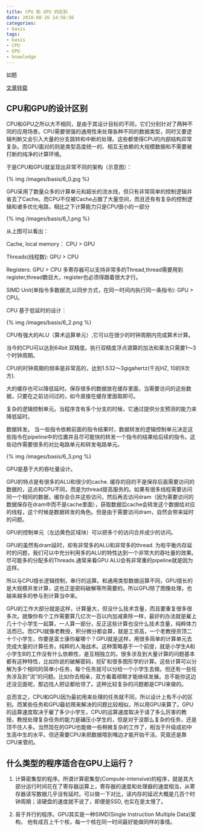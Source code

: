 ```yaml
---
title: CPU 和 GPU 的区别
date: 2018-08-26 14:56:56
categories:
- basis
tags:
- basis
- CPU
- GPU
- knowledge
---
```

如题

[文章转载](http://www.cnblogs.com/biglucky/p/4223565.html)

<!-- more -->

## CPU和GPU的设计区别

CPU和GPU之所以大不相同，是由于其设计目标的不同，它们分别针对了两种不同的应用场景。CPU需要很强的通用性来处理各种不同的数据类型，同时又要逻辑判断又会引入大量的分支跳转和中断的处理。这些都使得CPU的内部结构异常复杂。而GPU面对的则是类型高度统一的、相互无依赖的大规模数据和不需要被打断的纯净的计算环境。

于是CPU和GPU就呈现出非常不同的架构（示意图）：

{% img /images/basis/6_0.jpg %}

GPU采用了数量众多的计算单元和超长的流水线，但只有非常简单的控制逻辑并省去了Cache。而CPU不仅被Cache占据了大量空间，而且还有有复杂的控制逻辑和诸多优化电路，相比之下计算能力只是CPU很小的一部分

{% img /images/basis/6_1.png %}

从上图可以看出：

Cache, local memory： CPU > GPU 

Threads(线程数): GPU > CPU

Registers: GPU > CPU  多寄存器可以支持非常多的Thread,thread需要用到register,thread数目大，register也必须得跟着很大才行。

SIMD Unit(单指令多数据流,以同步方式，在同一时间内执行同一条指令): GPU > CPU。 

CPU 基于低延时的设计：

{% img /images/basis/6_2.png %}

CPU有强大的ALU（算术运算单元）,它可以在很少的时钟周期内完成算术计算。

当今的CPU可以达到64bit 双精度。执行双精度浮点源算的加法和乘法只需要1～3个时钟周期。

CPU的时钟周期的频率是非常高的，达到1.532～3gigahertz(千兆HZ, 10的9次方).

大的缓存也可以降低延时。保存很多的数据放在缓存里面，当需要访问的这些数据，只要在之前访问过的，如今直接在缓存里面取即可。

复杂的逻辑控制单元。当程序含有多个分支的时候，它通过提供分支预测的能力来降低延时。

数据转发。 当一些指令依赖前面的指令结果时，数据转发的逻辑控制单元决定这些指令在pipeline中的位置并且尽可能快的转发一个指令的结果给后续的指令。这些动作需要很多的对比电路单元和转发电路单元。 

{% img /images/basis/6_3.png %}

GPU是基于大的吞吐量设计。

GPU的特点是有很多的ALU和很少的cache. 缓存的目的不是保存后面需要访问的数据的，这点和CPU不同，而是为thread提高服务的。如果有很多线程需要访问同一个相同的数据，缓存会合并这些访问，然后再去访问dram（因为需要访问的数据保存在dram中而不是cache里面），获取数据后cache会转发这个数据给对应的线程，这个时候是数据转发的角色。但是由于需要访问dram，自然会带来延时的问题。

GPU的控制单元（左边黄色区域块）可以把多个的访问合并成少的访问。

GPU的虽然有dram延时，却有非常多的ALU和非常多的thread. 为啦平衡内存延时的问题，我们可以中充分利用多的ALU的特性达到一个非常大的吞吐量的效果。尽可能多的分配多的Threads.通常来看GPU ALU会有非常重的pipeline就是因为这样。

所以与CPU擅长逻辑控制，串行的运算。和通用类型数据运算不同，GPU擅长的是大规模并发计算，这也正是密码破解等所需要的。所以GPU除了图像处理，也越来越多的参与到计算当中来。

GPU的工作大部分就是这样，计算量大，但没什么技术含量，而且要重复很多很多次。就像你有个工作需要算几亿次一百以内加减乘除一样，最好的办法就是雇上几十个小学生一起算，一人算一部分，反正这些计算也没什么技术含量，纯粹体力活而已。而CPU就像老教授，积分微分都会算，就是工资高，一个老教授资顶二十个小学生，你要是富士康你雇哪个？GPU就是这样，用很多简单的计算单元去完成大量的计算任务，纯粹的人海战术。这种策略基于一个前提，就是小学生A和小学生B的工作没有什么依赖性，是互相独立的。很多涉及到大量计算的问题基本都有这种特性，比如你说的破解密码，挖矿和很多图形学的计算。这些计算可以分解为多个相同的简单小任务，每个任务就可以分给一个小学生去做。但还有一些任务涉及到“流”的问题。比如你去相亲，双方看着顺眼才能继续发展。总不能你这边还没见面呢，那边找人把证都给领了。这种比较复杂的问题都是CPU来做的。

总而言之，CPU和GPU因为最初用来处理的任务就不同，所以设计上有不小的区别。而某些任务和GPU最初用来解决的问题比较相似，所以用GPU来算了。GPU的运算速度取决于雇了多少小学生，CPU的运算速度取决于请了多么厉害的教授。教授处理复杂任务的能力是碾压小学生的，但是对于没那么复杂的任务，还是顶不住人多。当然现在的GPU也能做一些稍微复杂的工作了，相当于升级成初中生高中生的水平。但还需要CPU来把数据喂到嘴边才能开始干活，究竟还是靠CPU来管的。

## 什么类型的程序适合在GPU上运行？

1. 计算密集型的程序。所谓计算密集型(Compute-intensive)的程序，就是其大部分运行时间花在了寄存器运算上，寄存器的速度和处理器的速度相当，从寄存器读写数据几乎没有延时。可以做一下对比，读内存的延迟大概是几百个时钟周期；读硬盘的速度就不说了，即便是SSD, 也实在是太慢了。

2. 易于并行的程序。GPU其实是一种SIMD(Single Instruction Multiple Data)架构， 他有成百上千个核，每一个核在同一时间最好能做同样的事情。
